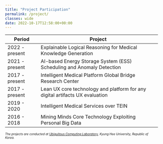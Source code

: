 ```yaml
---
title: "Project Participation"
permalink: /project/
classes: wide
date: 2022-10-17T12:58:00+00:00
---
```


| Period          | Project                                                                       |
| ----------------| ------------------------------------------------------------------------------|
| 2022 - present  | Explainable Logical Reasoning for Medical Knowledge Generation                |
| 2021 - present  | AI-based Energy Storage System (ESS) Scheduling and Anomaly Detection         |
| 2017 - present  | Intelligent Medical Platform Global Bridge Research Center                    |
| 2017 - present  | Lean UX core technology and platform for any digital artifacts UX evaluation  |
| 2019 - 2020     | Intelligent Medical Services over TEIN                                        |
| 2016 - 2018     | Mining Minds Core Technology Exploiting Personal Big Data                     |

<font size="1">*The projects are conducted at [Ubiquitous Computing Laboratory](http://uclab.khu.ac.kr/), Kyung Hee University, Republic of Korea.*</font>
